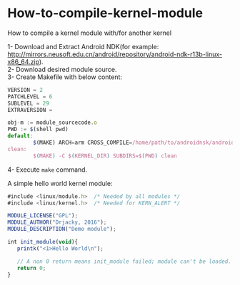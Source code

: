# How-to-compile-kernel-module
How to compile a kernel module with/for another kernel

1- Download and Extract Android NDK(for example: http://mirrors.neusoft.edu.cn/android/repository/android-ndk-r13b-linux-x86_64.zip).  
2- Download desired module source.  
3- Create Makefile with below content:  
```javascript
VERSION = 2
PATCHLEVEL = 6
SUBLEVEL = 29
EXTRAVERSION =

obj-m := module_sourcecode.o
PWD := $(shell pwd)
default:
        $(MAKE) ARCH=arm CROSS_COMPILE=/home/path/to/androidnsk/android_platform/prebuilt/linux-x86/toolchain/arm-eabi-4.4.3/bin/arm-eabi- -C $(KERNEL_DIR) SUBDIRS=$(PWD) modules
clean:
        $(MAKE) -C $(KERNEL_DIR) SUBDIRS=$(PWD) clean
```
4- Execute ```make``` command.

A simple hello world kernel module:  
```javascript
#include <linux/module.h>  /* Needed by all modules */
#include <linux/kernel.h>  /* Needed for KERN_ALERT */

MODULE_LICENSE("GPL");
MODULE_AUTHOR("Drjacky, 2016");
MODULE_DESCRIPTION("Demo module");

int init_module(void){
   printk("<1>Hello World\n");

   // A non 0 return means init_module failed; module can't be loaded.
   return 0;
}
```
